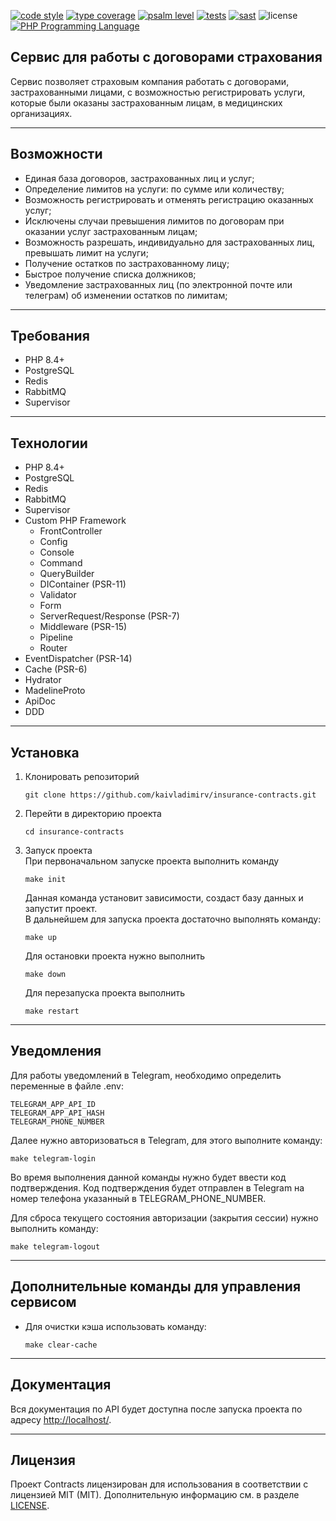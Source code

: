 [![code style](https://github.com/kaivladimirv/contracts/actions/workflows/code-style.yml/badge.svg)](https://github.com/kaivladimirv/contracts/actions/workflows/code-style.yml)
[![type coverage](https://shepherd.dev/github/kaivladimirv/contracts/coverage.svg)](https://shepherd.dev/github/kaivladimirv/contracts)
[![psalm level](https://shepherd.dev/github/kaivladimirv/contracts/level.svg)](https://psalm.dev/)
[![tests](https://github.com/kaivladimirv/contracts/actions/workflows/tests.yml/badge.svg)](https://github.com/kaivladimirv/contracts/actions/workflows/tests.yml)
[![sast](https://github.com/kaivladimirv/contracts/actions/workflows/sast.yml/badge.svg)](https://github.com/kaivladimirv/contracts/actions/workflows/sast.yml)
![license](https://img.shields.io/badge/license-MIT-green)
<a href="https://php.net"><img src="https://img.shields.io/badge/php-8.4-%238892BF" alt="PHP Programming Language"></a>

## Сервис для работы с договорами страхования
Сервис позволяет страховым компания
работать с договорами, застрахованными лицами,
с возможностью регистрировать услуги,
которые были оказаны застрахованным лицам,
в медицинских организациях.
***

## Возможности
- Единая база договоров, застрахованных лиц и услуг;
- Определение лимитов на услуги: по сумме или количеству;
- Возможность регистрировать и отменять регистрацию оказанных услуг;
- Исключены случаи превышения лимитов по договорам
  при оказании услуг застрахованным лицам;
- Возможность разрешать, индивидуально для застрахованных лиц, превышать лимит на услуги;
- Получение остатков по застрахованному лицу;
- Быстрое получение списка должников;
- Уведомление застрахованных лиц (по электронной почте или телеграм) об изменении остатков по лимитам;
***

## Требования
* PHP 8.4+
* PostgreSQL
* Redis
* RabbitMQ
* Supervisor
***

## Технологии
* PHP 8.4+
* PostgreSQL
* Redis
* RabbitMQ
* Supervisor
* Custom PHP Framework
    - FrontController
    - Config
    - Console
    - Command
    - QueryBuilder
    - DIContainer (PSR-11)
    - Validator
    - Form
    - ServerRequest/Response (PSR-7)
    - Middleware (PSR-15)
    - Pipeline
    - Router
* EventDispatcher (PSR-14)
* Cache (PSR-6)
* Hydrator
* MadelineProto
* ApiDoc
* DDD
***

## Установка

1. Клонировать репозиторий
   ```
   git clone https://github.com/kaivladimirv/insurance-contracts.git
   ```
2. Перейти в директорию проекта
   ```
   cd insurance-contracts
   ```
3. Запуск проекта  
   При первоначальном запуске проекта выполнить команду
   ```
   make init
   ```
   Данная команда установит зависимости, создаст базу данных и запустит проект.  
   В дальнейшем для запуска проекта достаточно выполнять команду:
   ```
   make up
   ```

   Для остановки проекта нужно выполнить
   ```
   make down
   ```

   Для перезапуска проекта выполнить
   ```
   make restart
   ```
***

## Уведомления
Для работы уведомлений в Telegram, необходимо определить переменные в файле .env:
   ```
   TELEGRAM_APP_API_ID
   TELEGRAM_APP_API_HASH
   TELEGRAM_PHONE_NUMBER
   ```

   Далее нужно авторизоваться в Telegram, для этого выполните команду:
   ```   
   make telegram-login
   ```
   Во время выполнения данной команды нужно будет ввести код подтверждения.
   Код подтверждения будет отправлен в Telegram на номер телефона указанный в TELEGRAM_PHONE_NUMBER.

   Для сброса текущего состояния авторизации (закрытия сессии) нужно выполнить команду:
   ```   
   make telegram-logout
   ```
***

## Дополнительные команды для управления сервисом
- Для очистки кэша использовать команду:
   ```   
   make clear-cache
   ```
***

## Документация
Вся документация по API будет доступна после запуска проекта по адресу [http://localhost/](http://localhost/).
***

## Лицензия
Проект Contracts лицензирован для использования в соответствии с лицензией MIT (MIT).
Дополнительную информацию см. в разделе [LICENSE](/LICENSE).
